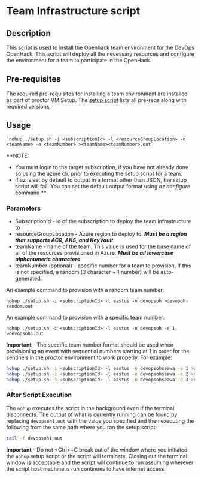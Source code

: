 # Team Infrastructure script

## Description

This script is used to install the Openhack team environment for the DevOps OpenHack.  This script will deploy all the necessary resources and configure the environment for a team to participate in the OpenHack.

## Pre-requisites

The required pre-requisites for installing a team environment are installed as part of proctor VM Setup.  The [setup script](https://raw.githubusercontent.com/Azure-Samples/openhack-devops-proctor/master/provision-vm/proctorVMSetup.sh) lists all pre-reqs along with required versions.

## Usage

    `nohup ./setup.sh -i <subscriptionId> -l <resourceGroupLocation> -n <teamName> -e <teamNumber> ><teamName><teamNumber>.out`

**NOTE:
- You must login to the target subscription, if you have not already done so using the azure cli, prior to executing the setup script for a team.
- if az is set by default to output in a format other than JSON, the setup script will fail.  You can set the default output format using _az configure_ command
**

### Parameters

- SubscriptionId - id of the subscription to deploy the team infrastructure to
- resourceGroupLocation - Azure region to deploy to.  **_Must be a region that supports ACR, AKS, and KeyVault._**
- teamName - name of the team.  This value is used for the base name of all of the resources provisioned in Azure.  **_Must be all lowercase alphanumeric characters_**
- teamNumber (optional) - specific number for a team to provision.  If this is not specified, a random (3 character + 1 number) will be auto-generated.

An example command to provision with a random team number:

`nohup ./setup.sh -i <subscriptionId> -l eastus -n devopsoh >devopoh-random.out`

An example command to provision with a specific team number:

`nohup ./setup.sh -i <subscriptionId> -l eastus -n devopsoh -e 1 >devopsoh1.out`

**Important** - The specific team number format should be used when provisioning an event with sequential numbers starting at 1 in order for the sentinels in the proctor environment to work properly. For example:

```bash
nohup ./setup.sh -i <subscriptionId> -l eastus -n devopsohseawa -e 1 >devopsohseawa1.out
nohup ./setup.sh -i <subscriptionId> -l eastus -n devopsohseawa -e 2 >devopsohseawa2.out
nohup ./setup.sh -i <subscriptionId> -l eastus -n devopsohseawa -e 3 >devopsohseawa3.out
```

### After Script Execution

The `nohup` executes the script in the background even if the terminal disconnects. The output of what is currently running can be found by replacing `devopsoh1.out` with the value you specified and then executing the following from the same path where you ran the setup script:

```bash
tail -f devopsoh1.out
```

**Important** - Do not \<Ctrl\>+C break out of the window where you initiated the `nohup` setup script or the script will terminate.  Closing out the terminal window is acceptable and the script will continue to run assuming wherever the script host machine is run continues to have internet access.
